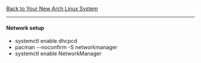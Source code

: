 [Back to Your New Arch Linux System](../02-your-new-arch-linux-system.md)
***

#### Network setup
* systemctl enable dhcpcd
* pacman --noconfirm -S networkmanager
* systemctl enable NetworkManager 
